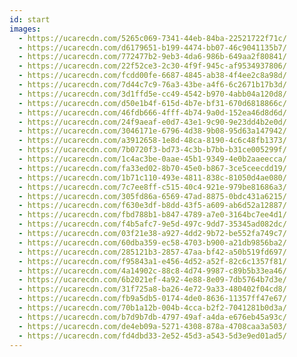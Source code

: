 ```yaml
---
id: start
images:
  - https://ucarecdn.com/5265c069-7341-44eb-84ba-22521722f71c/
  - https://ucarecdn.com/d6179651-b199-4474-bb07-46c9041135b7/
  - https://ucarecdn.com/772477b2-9eb3-4da6-986b-649aa2f80841/
  - https://ucarecdn.com/22f52ce3-2c30-4f9f-945c-af9534937806/
  - https://ucarecdn.com/fcdd00fe-6687-4845-ab38-4f4ee2c8a98d/
  - https://ucarecdn.com/7d44c7c9-76a3-43be-a4f6-6c2671b17b3d/
  - https://ucarecdn.com/3d1ffd5e-cc49-4542-b970-4abb04a120d8/
  - https://ucarecdn.com/d50e1b4f-615d-4b7e-bf31-670d6818866c/
  - https://ucarecdn.com/46fdb666-4fff-4b74-9a0d-152ea46d8d6d/
  - https://ucarecdn.com/24f9aeaf-e0d7-43e1-9c90-9e23dd4b2e0d/
  - https://ucarecdn.com/3046171e-6796-4d38-9b08-95d63a147942/
  - https://ucarecdn.com/a3912658-1e8d-48ca-8190-4c6c48fb1373/
  - https://ucarecdn.com/7b0720f3-bd73-4c3b-b7bb-b31ce005299f/
  - https://ucarecdn.com/1c4ac3be-0aae-45b1-9349-4e0b2aaeecca/
  - https://ucarecdn.com/fa33ed02-8b70-45e0-b867-3ce5ceecdd19/
  - https://ucarecdn.com/1b71c110-493e-4811-838c-81050d4ae080/
  - https://ucarecdn.com/7c7ee8ff-c515-40c4-921e-979be81686a3/
  - https://ucarecdn.com/305fd86a-6569-47ad-8875-0bdc431a6215/
  - https://ucarecdn.com/f630e3df-b8dd-43f5-a609-ab6d52a12887/
  - https://ucarecdn.com/fbd788b1-b847-4789-a7e0-3164bc7ee4d1/
  - https://ucarecdn.com/f4b5afc7-9e5d-497c-9dd7-35345ad082dc/
  - https://ucarecdn.com/03f21e38-a927-4dd2-9b72-be552fa749c7/
  - https://ucarecdn.com/60dba359-ec58-4703-b900-a21db9856ba2/
  - https://ucarecdn.com/285121b3-2857-47aa-bf42-a50b519fd697/
  - https://ucarecdn.com/f95843a1-e456-4d52-a52f-82c6c1357f81/
  - https://ucarecdn.com/4a14902c-88c8-4d74-9987-c89b5b33ea46/
  - https://ucarecdn.com/6b2021ef-4a92-4e88-8e09-7db5764b7d3e/
  - https://ucarecdn.com/31f725a8-ba26-4e72-9a33-480402f04cd8/
  - https://ucarecdn.com/fb9a5db5-0174-4de0-8636-11357ff47e67/
  - https://ucarecdn.com/70b1a12b-004b-4cca-b2f2-7041281b0d3a/
  - https://ucarecdn.com/b7d9b7db-4797-49af-a4da-e676eb45a93c/
  - https://ucarecdn.com/de4eb09a-5271-4308-878a-4708caa3a503/
  - https://ucarecdn.com/fd4dbd33-2e52-45d3-a543-5d3e9ed01ad5/
---
```

